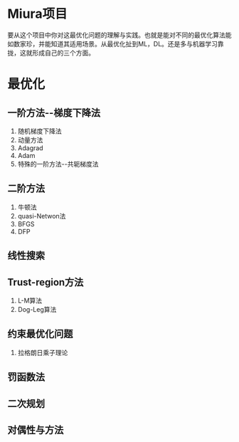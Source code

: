 # Miura项目

要从这个项目中你对这最优化问题的理解与实践。也就是能对不同的最优化算法能如数家珍，并能知道其适用场景。从最优化扯到ML，DL。还是多与机器学习靠拢，这就形成自己的三个方面。

# 最优化

## 一阶方法--梯度下降法
1. 随机梯度下降法
2. 动量方法
3. Adagrad
4. Adam
5. 特殊的一阶方法--共轭梯度法

## 二阶方法
1. 牛顿法
2. quasi-Netwon法
  3. BFGS
  4. DFP

## 线性搜索

## Trust-region方法
1. L-M算法
2. Dog-Leg算法

## 约束最优化问题
1. 拉格朗日乘子理论

## 罚函数法

## 二次规划

## 对偶性与方法



